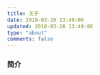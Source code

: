 ```yaml
---
title: 关于
date: 2018-03-28 13:49:06
updated: 2018-03-28 13:49:06
type: "about"
comments: false
---
```


### 简介